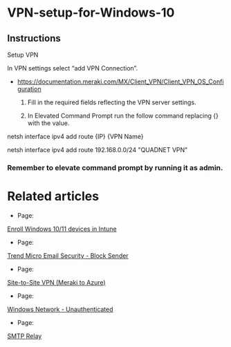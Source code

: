 # VPN-setup-for-Windows-10

## Instructions
Setup VPN

In VPN settings select “add VPN Connection”.

- https://documentation.meraki.com/MX/Client_VPN/Client_VPN_OS_Configuration


  1. Fill in the required fields reflecting the VPN server settings.

  2. In Elevated Command Prompt run the follow command replacing {} with the value.

netsh interface ipv4 add route {IP} {VPN Name}

netsh interface ipv4 add route 192.168.0.0/24 "QUADNET VPN"

### Remember to elevate command prompt by running it as admin.

# Related articles
- Page: 
  
[Enroll Windows 10/11 devices in Intune](https://learn.microsoft.com/en-us/intune/intune-service/user-help/enroll-windows-10-device)
- Page:
  
[Trend Micro Email Security - Block Sender](https://docs.trendmicro.com/en-us/documentation/article/trend-micro-email-security-online-help-configuring-approved)
- Page:
  
[Site-to-Site VPN (Meraki to Azure)](https://documentation.meraki.com/MX/Site-to-site_VPN/Site-to-Site_VPN_Settings)
- Page:
  
[Windows Network - Unauthenticated](https://learn.microsoft.com/en-us/answers/questions/1348111/windows-10-unidentified-and-unauthenticated-networ)
- Page:
  
[SMTP Relay](https://sendgrid.com/en-us/blog/smtp-relay-service-basics)
